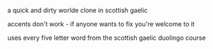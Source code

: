 a quick and dirty worlde clone in scottish gaelic

accents don't work - if anyone wants to fix you're welcome to it

uses every five letter word from the scottish gaelic duolingo course